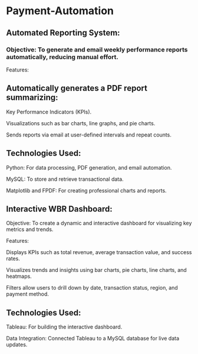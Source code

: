 # Payment-Automation

## Automated Reporting System:

### Objective: To generate and email weekly performance reports automatically, reducing manual effort.

Features:

## Automatically generates a PDF report summarizing:

Key Performance Indicators (KPIs).

Visualizations such as bar charts, line graphs, and pie charts.

Sends reports via email at user-defined intervals and repeat counts.

## Technologies Used:

Python: For data processing, PDF generation, and email automation.

MySQL: To store and retrieve transactional data.

Matplotlib and FPDF: For creating professional charts and reports.

## Interactive WBR Dashboard:

Objective: To create a dynamic and interactive dashboard for visualizing key metrics and trends.

Features:

Displays KPIs such as total revenue, average transaction value, and success rates.

Visualizes trends and insights using bar charts, pie charts, line charts, and heatmaps.

Filters allow users to drill down by date, transaction status, region, and payment method.

## Technologies Used:

Tableau: For building the interactive dashboard.

Data Integration: Connected Tableau to a MySQL database for live data updates.


